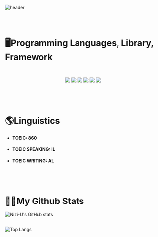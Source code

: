 ![header](https://capsule-render.vercel.app/api?type=venom&color=random&height=400&section=header&text=안녕하세요.&fontSize=90)   
&nbsp;

&nbsp;

# 🖥️Programming Languages, Library, Framework
&nbsp;
<div align=center>
	<img src='https://img.shields.io/badge/Python-3776AB?style=for-the-badge&logo=python&logoColor=white'>
	 <img src='https://img.shields.io/badge/Linux-FCC624?style=for-the-badge&logo=linux&logoColor=black'>
	 <img src='https://img.shields.io/badge/Amazon_AWS-232F3E?style=for-the-badge&logo=amazon-aws&logoColor=white'>
	 <img src='https://img.shields.io/badge/docker-%230db7ed.svg?style=for-the-badge&logo=docker&logoColor=white'>
	 <img src='https://img.shields.io/badge/kubernetes-%23326ce5.svg?style=for-the-badge&logo=kubernetes&logoColor=white'>
	 <img src='https://img.shields.io/badge/mysql-4479A1.svg?style=for-the-badge&logo=mysql&logoColor=white'>
    <br>
</div>


&nbsp;

&nbsp;

# 🌎Linguistics
- #### TOEIC: 860
- #### TOEIC SPEAKING: IL
- #### TOEIC WRITING: AL

&nbsp;

&nbsp;

# 🧑‍💻My Github Stats


![Nizi-U's GitHub stats](https://github-readme-stats.vercel.app/api?username=Nizi-U&layout=compact)    
&nbsp;

![Top Langs](https://github-readme-stats.vercel.app/api/top-langs/?username=Nizi-U&layout=compact)    















<!--
**Nizi-U/Nizi-U** is a ✨ _special_ ✨ repository because its `README.md` (this file) appears on your GitHub profile.

Here are some ideas to get you started:

- 🔭 I’m currently working on ...
- 🌱 I’m currently learning ...
- 👯 I’m looking to collaborate on ...
- 🤔 I’m looking for help with ...
- 💬 Ask me about ...
- 📫 How to reach me: ...
- 😄 Pronouns: ...
- ⚡ Fun fact: ...
-->
